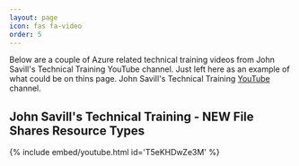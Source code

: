 ```yaml
---
layout: page
icon: fas fa-video
order: 5
---
```


Below are a couple of Azure related technical training videos from John Savill's Technical Training YouTube channel. Just left here as an example of what could be on thins page. John Savill's Technical Training [YouTube](https://www.youtube.com/@NTFAQGuy) channel.

## John Savill's Technical Training - NEW File Shares Resource Types

{% include embed/youtube.html id='T5eKHDwZe3M' %}

